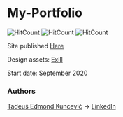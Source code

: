 # My-Portfolio

![HitCount](http://hits.dwyl.com/teklithuania/My-Portfolio.svg)
![HitCount](http://hits.dwyl.com/undefinedCudaCore/My-Portfolio.svg)
![HitCount](http://hits.dwyl.com/teklithuania/My-Portfolio.svg)

Site published [Here](https://undefinedcudacore.github.io/My-Portfolio/index.html)

Design assets: [Exill](http://exill.dk/demo/codex/template/particles.html)

Start date: September 2020

### Authors
[Tadeuš Edmond Kuncevič](https://github.com/undefinedCudaCore) ->
[LinkedIn](https://www.linkedin.com/in/tadeu%C5%A1-kuncevi%C4%8D-32576bbb/)
